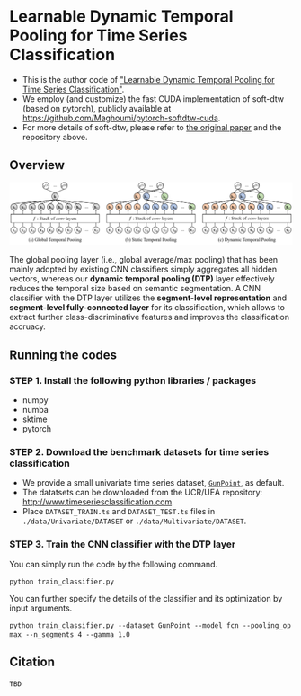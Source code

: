# Learnable Dynamic Temporal Pooling for Time Series Classification

- This is the author code of ["Learnable Dynamic Temporal Pooling for Time Series Classification"](https://to-be-appeared).
- We employ (and customize) the fast CUDA implementation of soft-dtw (based on pytorch), publicly available at https://github.com/Maghoumi/pytorch-softdtw-cuda.
- For more details of soft-dtw, please refer to [the original paper](https://dl.acm.org/doi/10.5555/3305381.3305474) and the repository above.

## Overview

<p align="center">
<img src="./figure/overview.png" width="900">
</p>

The global pooling layer (i.e., global average/max pooling) that has been mainly adopted by existing CNN classifiers simply aggregates all hidden vectors, whereas our **dynamic temporal pooling (DTP)** layer effectively reduces the temporal size based on semantic segmentation.
A CNN classifier with the DTP layer utilizes the **segment-level representation** and **segment-level fully-connected layer** for its classification, which allows to extract further class-discriminative features and improves the classification accruacy.

## Running the codes

### STEP 1. Install the following python libraries / packages

- numpy
- numba
- sktime
- pytorch


### STEP 2. Download the benchmark datasets for time series classification

- We provide a small univariate time series dataset, [`GunPoint`](http://www.timeseriesclassification.com/description.php?Dataset=GunPoint), as default.
- The datatsets can be downloaded from the UCR/UEA repository: http://www.timeseriesclassification.com.
- Place `DATASET_TRAIN.ts` and `DATASET_TEST.ts` files in `./data/Univariate/DATASET` or `./data/Multivariate/DATASET`.


### STEP 3. Train the CNN classifier with the DTP layer

You can simply run the code by the following command.
```
python train_classifier.py
```

You can further specify the details of the classifier and its optimization by input arguments.
```
python train_classifier.py --dataset GunPoint --model fcn --pooling_op max --n_segments 4 --gamma 1.0
```

## Citation
```
TBD
```
